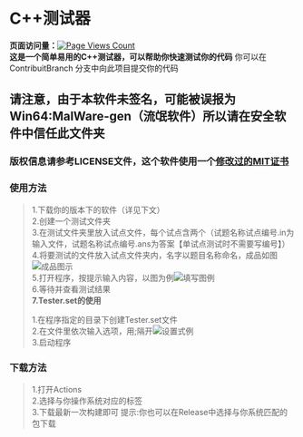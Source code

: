 # C++测试器
**页面访问量：**[![Page Views Count](https://badges.toozhao.com/badges/01JQKEW7N1NSCEEV229H7QH5F6/orange.svg)](https://badges.toozhao.com/stats/01JQKEW7N1NSCEEV229H7QH5F6 "访问统计")    
**这是一个简单易用的C++测试器，可以帮助你快速测试你的代码**
你可以在 ContribuitBranch 分支中向此项目提交你的代码
## 请注意，由于本软件未签名，可能被误报为Win64:MalWare-gen（流氓软件）所以请在安全软件中信任此文件夹
### 版权信息请参考LICENSE文件，这个软件使用一个[**修改过的**MIT证书](LICENSE)
### 使用方法
> 1.下载你的版本下的软件（详见下文）  
> 2.创建一个测试文件夹  
> 3.在测试文件夹里放入试点文件，每个试点含两个（试题名称试点编号.in为输入文件，试题名称试点编号.ans为答案【单试点测试时不需要写编号】）  
> 4.将要测试的文件放入试点文件夹内，名字以题目名称命名，成品如图![成品图示](https://github.com/user-attachments/assets/b62334fc-b061-41f4-8ec1-cd334868875f)  
> 5.打开程序，按提示输入内容，以图为例![填写图例](https://github.com/user-attachments/assets/02b23d46-4d13-4232-8d30-82d21d5d9f77)  
> 6.等待并查看测试结果  
> **7.Tester.set的使用**  
> 
> 1.在程序指定的目录下创建Tester.set文件  
> 2.在文件里依次输入选项，用;隔开![设置式例](https://github.com/user-attachments/assets/25efdd21-6850-4a28-b7e7-4ffdc60c9f5d)  
> 3.启动程序  
> 
### 下载方法  
> 1.打开Actions  
> 2.选择与你操作系统对应的标签  
> 3.下载最新一次构建即可
> 提示:你也可以在Release中选择与你系统匹配的包下载
